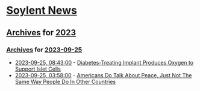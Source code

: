 # [Soylent News](../../../README.md)

## [Archives](../../index.md) for [2023](../index.md)

### [Archives](../../index.md) for [2023-09-25](index.md)

* [2023-09-25, 08:43:00](https://soylentnews.org/article.pl?sid=23/09/24/184228&from=rss) - [Diabetes-Treating Implant Produces Oxygen to Support Islet Cells](https://soylentnews.org/article.pl?sid=23/09/24/184228&from=rss)
* [2023-09-25, 03:58:00](https://soylentnews.org/article.pl?sid=23/09/24/1759239&from=rss) - [Americans Do Talk About Peace, Just Not The Same Way People Do In Other Countries](https://soylentnews.org/article.pl?sid=23/09/24/1759239&from=rss)
